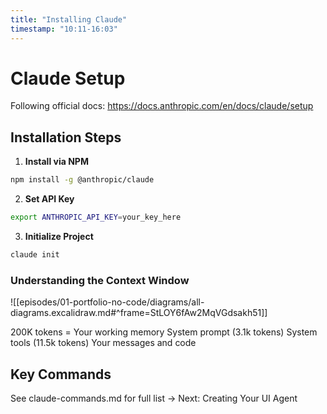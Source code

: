 ```yaml
---
title: "Installing Claude"
timestamp: "10:11-16:03"
---
```


# Claude Setup

Following official docs: https://docs.anthropic.com/en/docs/claude/setup

## Installation Steps

1. **Install via NPM**
```bash
npm install -g @anthropic/claude
```

2. **Set API Key**
```bash
export ANTHROPIC_API_KEY=your_key_here
```

3. **Initialize Project**
```bash
claude init
```

### Understanding the Context Window

![[episodes/01-portfolio-no-code/diagrams/all-diagrams.excalidraw.md#^frame=StLOY6fAw2MqVGdsakh51]]

200K tokens = Your working memory
System prompt (3.1k tokens)
System tools (11.5k tokens)
Your messages and code

## Key Commands
See claude-commands.md for full list
→ Next: Creating Your UI Agent